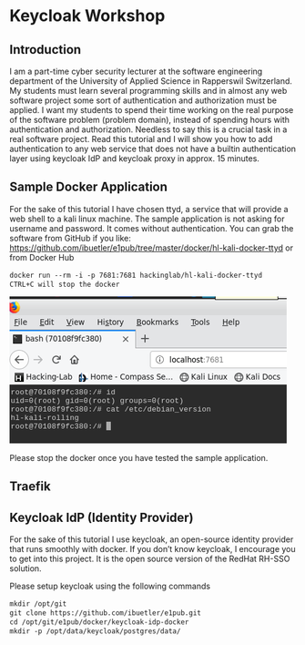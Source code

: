 # Keycloak Workshop
## Introduction
I am a part-time cyber security lecturer at the software engineering department of the University of Applied Science in Rapperswil Switzerland. My students must learn several programming skills and in almost any web software project some sort of authentication and authorization must be applied. I want my students to spend their time working on the real purpose of the software problem (problem domain), instead of spending hours with authentication and authorization. Needless to say this is a crucial task in a real software project. Read this tutorial and I will show you how to add authentication to any web service that does not have a builtin authentication layer using keycloak IdP and keycloak proxy in approx. 15 minutes.

## Sample Docker Application
For the sake of this tutorial I have chosen ttyd, a service that will provide a web shell to a kali linux machine. The sample application is not asking for username and password. It comes without authentication. You can grab the software from GitHub if you like: https://github.com/ibuetler/e1pub/tree/master/docker/hl-kali-docker-ttyd or from Docker Hub

```
docker run --rm -i -p 7681:7681 hackinglab/hl-kali-docker-ttyd
CTRL+C will stop the docker 
```

![ttyd1](ttyd1.png)

Please stop the docker once you have tested the sample application. 

## Traefik 


## Keycloak IdP (Identity Provider)
For the sake of this tutorial I use keycloak, an open-source identity provider that runs smoothly with docker. If you don’t know keycloak, I encourage you to get into this project. It is the open source version of the RedHat RH-SSO solution. 

Please setup keycloak using the following commands
```
mkdir /opt/git
git clone https://github.com/ibuetler/e1pub.git
cd /opt/git/e1pub/docker/keycloak-idp-docker
mkdir -p /opt/data/keycloak/postgres/data/

```
